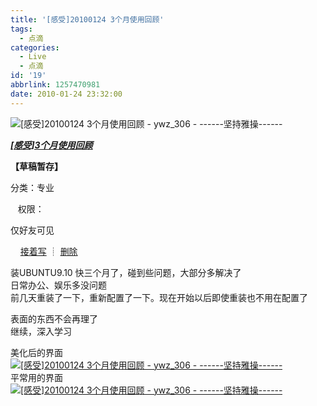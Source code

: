 ```yaml
---
title: '[感受]20100124 3个月使用回顾'
tags:
  - 点滴
categories:
  - Live
  - 点滴
id: '19'
abbrlink: 1257470981
date: 2010-01-24 23:32:00
---
```


  

![[感受]20100124 3个月使用回顾 - ywz_306 - ------坚持雅操------](http://img1.kaixin001.com.cn/i/caogao.gif "此篇为草稿，还未正式发表")

**[_\[感受\]3个月使用回顾_](http://www.kaixin001.com/diary/write.php?did=27424011&start=0 "[感受]3个月使用回顾")**  

**【草稿暂存】**

分类：专业

   权限：

仅好友可见

    [接着写](http://www.kaixin001.com/diary/write.php?did=27424011&start=0 "接着写") ┊ [删除](/ "删除")

装UBUNTU9.10 快三个月了，碰到些问题，大部分多解决了  
日常办公、娱乐多没问题  
前几天重装了一下，重新配置了一下。现在开始以后即使重装也不用在配置了  
  
表面的东西不会再理了  
继续，深入学习  
  
美化后的界面  
[![[感受]20100124 3个月使用回顾 - ywz_306 - ------坚持雅操------](http://img610.ph.126.net/Mz5E1ml7MivsoJSjLJb3TQ==/1686598060451761989.jpg "[感受]20100124 3个月使用回顾 - ywz_306 - ------坚持雅操------")](http://img610.ph.126.net/Mz5E1ml7MivsoJSjLJb3TQ==/1686598060451761989.jpg)  
平常用的界面  
[![[感受]20100124 3个月使用回顾 - ywz_306 - ------坚持雅操------](http://img618.ph.126.net/9w-4mSjoqFCR-IyYUMmyHA==/1962443537628232711.jpg "[感受]20100124 3个月使用回顾 - ywz_306 - ------坚持雅操------")](http://img618.ph.126.net/9w-4mSjoqFCR-IyYUMmyHA==/1962443537628232711.jpg)